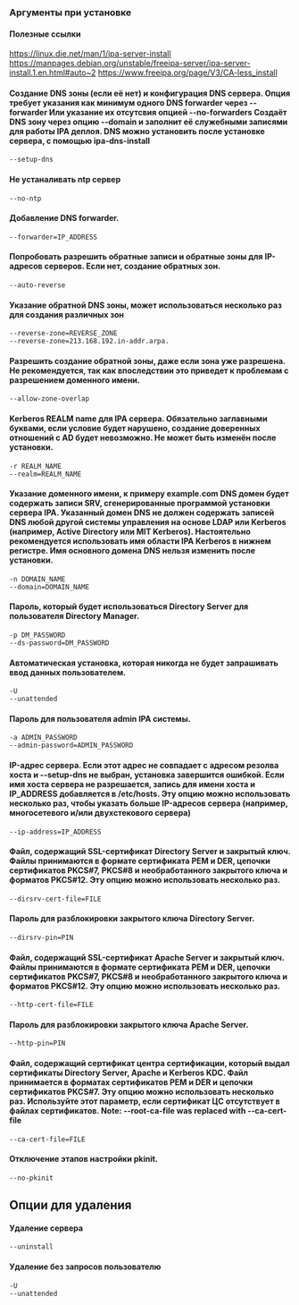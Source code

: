 ### Аргументы при установке

#### Полезные ссылки
https://linux.die.net/man/1/ipa-server-install
https://manpages.debian.org/unstable/freeipa-server/ipa-server-install.1.en.html#auto~2
https://www.freeipa.org/page/V3/CA-less_install


#### Создание DNS зоны (если её нет) и конфигурация DNS сервера. Опция требует указания как минимум одного DNS forwarder через --forwarder Или указание их отсутсвия опцией --no-forwarders Создаёт DNS зону через опцию --domain и заполнит её служебными записями для работы IPA деплоя. DNS можно установить после установке сервера, с помощью ipa-dns-install
```
--setup-dns
```

#### Не устаналивать ntp сервер
```
--no-ntp
```

#### Добавление DNS forwarder.
```
--forwarder=IP_ADDRESS
```

#### Попробовать разрешить обратные записи и обратные зоны для IP-адресов серверов. Если нет, создание обратных зон.
```
--auto-reverse
```

#### Указание обратной DNS зоны, может использоваться несколько раз для создания различных зон
```
--reverse-zone=REVERSE_ZONE
--reverse-zone=213.168.192.in-addr.arpa.
```

#### Разрешить создание обратной зоны, даже если зона уже разрешена. Не рекомендуется, так как впоследствии это приведет к проблемам с разрешением доменного имени.
```
--allow-zone-overlap 
```
#### Kerberos REALM name для IPA сервера. Обязательно заглавными буквами, если условие будет нарушено, создание доверенных отношений с AD будет невозможно. Не может быть изменён после установки.
```
-r REALM_NAME
--realm=REALM_NAME
```

#### Указание доменного имени, к примеру example.com DNS домен будет содержать записи SRV, сгенерированные программой установки сервера IPA. Указанный домен DNS не должен содержать записей DNS любой другой системы управления на основе LDAP или Kerberos (например, Active Directory или MIT Kerberos). Настоятельно рекомендуется использовать имя области IPA Kerberos в нижнем регистре. Имя основного домена DNS нельзя изменить после установки.
```
-n DOMAIN_NAME
--domain=DOMAIN_NAME
```

#### Пароль, который будет использоваться Directory Server для пользователя Directory Manager.
```
-p DM_PASSWORD
--ds-password=DM_PASSWORD
```

#### Автоматическая установка, которая никогда не будет запрашивать ввод данных пользователем.
```
-U
--unattended
``` 
#### Пароль для пользователя admin IPA системы.
```
-a ADMIN_PASSWORD
--admin-password=ADMIN_PASSWORD
```

#### IP-адрес сервера. Если этот адрес не совпадает с адресом резолва хоста и --setup-dns не выбран, установка завершится ошибкой. Если имя хоста сервера не разрешается, запись для имени хоста и IP_ADDRESS добавляется в /etc/hosts. Эту опцию можно использовать несколько раз, чтобы указать больше IP-адресов сервера (например, многосетевого и/или двухстекового сервера)
```
--ip-address=IP_ADDRESS
```

#### Файл, содержащий SSL-сертификат Directory Server и закрытый ключ. Файлы принимаются в формате сертификата PEM и DER, цепочки сертификатов PKCS#7, PKCS#8 и необработанного закрытого ключа и форматов PKCS#12. Эту опцию можно использовать несколько раз.
```
--dirsrv-cert-file=FILE
```

#### Пароль для разблокировки закрытого ключа Directory Server.
```
--dirsrv-pin=PIN
```

#### Файл, содержащий SSL-сертификат Apache Server и закрытый ключ. Файлы принимаются в формате сертификата PEM и DER, цепочки сертификатов PKCS#7, PKCS#8 и необработанного закрытого ключа и форматов PKCS#12. Эту опцию можно использовать несколько раз.
```
--http-cert-file=FILE
```

#### Пароль для разблокировки закрытого ключа Apache Server.
```
--http-pin=PIN
```

#### Файл, содержащий сертификат центра сертификации, который выдал сертификаты Directory Server, Apache и Kerberos KDC. Файл принимается в форматах сертификатов PEM и DER и цепочки сертификатов PKCS#7. Эту опцию можно использовать несколько раз. Используйте этот параметр, если сертификат ЦС отсутствует в файлах сертификатов. Note: --root-ca-file was replaced with --ca-cert-file 
```
--ca-cert-file=FILE
```

#### Отключение этапов настройки pkinit.
```
--no-pkinit
```


## Опции для удаления

#### Удаление сервера
```
--uninstall
```
#### Удаление без запросов пользователю
```
-U 
--unattended
```
